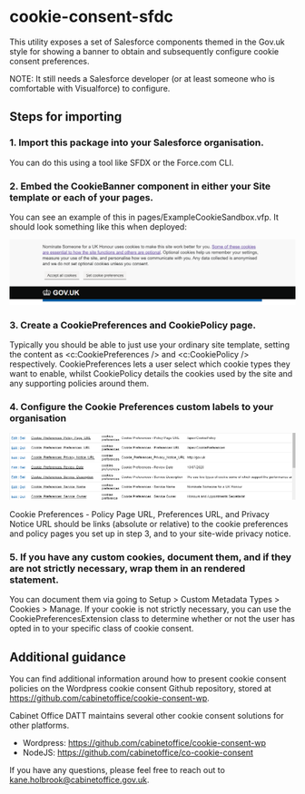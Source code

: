 # cookie-consent-sfdc
This utility exposes a set of Salesforce components themed in the Gov.uk style for showing a banner to obtain and subsequently configure cookie consent preferences. 

NOTE: It still needs a Salesforce developer (or at least someone who is comfortable with Visualforce) to configure.

## Steps for importing

### 1. Import this package into your Salesforce organisation.
You can do this using a tool like SFDX or the Force.com CLI.

### 2. Embed the CookieBanner component in either your Site template or each of your pages.
You can see an example of this in pages/ExampleCookieSandbox.vfp. It should look something like this when deployed:

![Example image of how the cookie banner looks](https://github.com/cabinetoffice/cookie-consent-sfdc/blob/master/banner.png)

### 3. Create a CookiePreferences and CookiePolicy page.
Typically you should be able to just use your ordinary site template, setting the content as <c:CookiePreferences /> and <c:CookiePolicy /> respectively. CookiePreferences lets a user select which cookie types they want to enable, whilst CookiePolicy details the cookies used by the site and any supporting policies around them.

### 4. Configure the Cookie Preferences custom labels to your organisation
![A list of the cookie preferences custom labels](https://github.com/cabinetoffice/cookie-consent-sfdc/blob/master/preferences.png)

Cookie Preferences - Policy Page URL, Preferences URL, and Privacy Notice URL should be links (absolute or relative) to the cookie preferences and policy pages you set up in step 3, and to your site-wide privacy notice.

### 5. If you have any custom cookies, document them, and if they are not strictly necessary, wrap them in an rendered statement.
You can document them via going to Setup > Custom Metadata Types > Cookies > Manage. If your cookie is not strictly necessary, you can use the CookiePreferencesExtension class to determine whether or not the user has opted in to your specific class of cookie consent.

## Additional guidance
You can find additional information around how to present cookie consent policies on the Wordpress cookie consent Github repository, stored at https://github.com/cabinetoffice/cookie-consent-wp.

Cabinet Office DATT maintains several other cookie consent solutions for other platforms. 

* Wordpress: https://github.com/cabinetoffice/cookie-consent-wp
* NodeJS: https://github.com/cabinetoffice/co-cookie-consent

If you have any questions, please feel free to reach out to kane.holbrook@cabinetoffice.gov.uk.